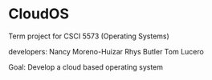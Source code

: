 # CloudOS

Term project for CSCI 5573 (Operating Systems)

developers:
Nancy Moreno-Huizar
Rhys Butler
Tom Lucero

Goal:
Develop a cloud based operating system
